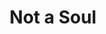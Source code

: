 ---
layout: music
category: music
title: Not a Soul
short: notasoul
aif: "/music/AAGreene_NotAsoul.aif"
mp3: "/music/AAGreene_NotAsoul.mp3"
ogg: "/music/AAGreene_NotAsoul.ogg"
bmp3: "/music/NotAsoul_09182016A.mp3"
bogg: "/music/NotAsoul_09182016A.ogg"
---